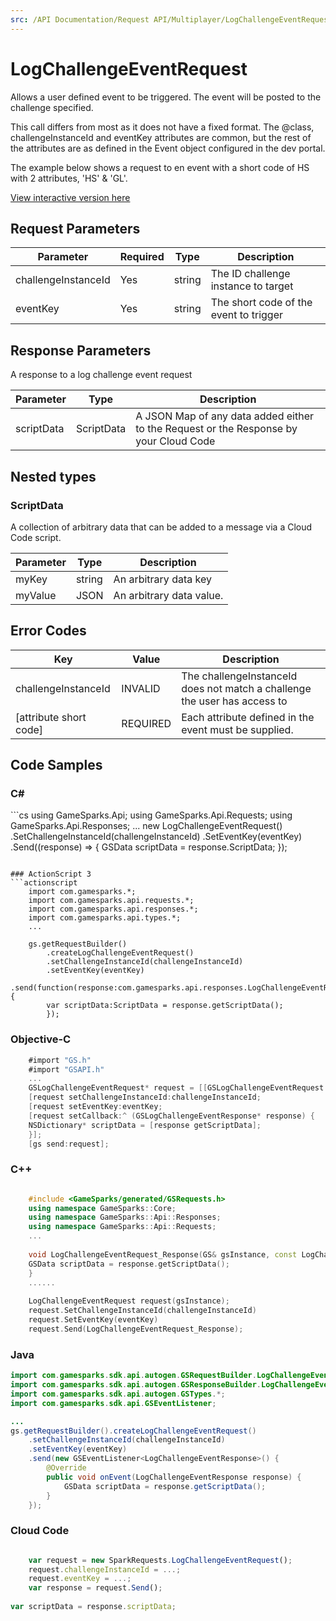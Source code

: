 ```yaml
---
src: /API Documentation/Request API/Multiplayer/LogChallengeEventRequest.md
---
```


# LogChallengeEventRequest


Allows a user defined event to be triggered. The event will be posted to the challenge specified.

This call differs from most as it does not have a fixed format. The @class, challengeInstanceId and eventKey attributes are common, but the rest of the attributes are as defined in the Event object configured in the dev portal.

The example below shows a request to en event with a short code of HS with 2 attributes, 'HS' & 'GL'.


<a href="https://api.gamesparks.net/#logchallengeeventrequest" target="_gsapi">View interactive version here</a>

## Request Parameters

Parameter | Required | Type | Description
--------- | -------- | ---- | -----------
challengeInstanceId | Yes | string | The ID challenge instance to target
eventKey | Yes | string | The short code of the event to trigger

## Response Parameters


A response to a log challenge event request 

Parameter | Type | Description
--------- | ---- | -----------
scriptData | ScriptData | A JSON Map of any data added either to the Request or the Response by your Cloud Code

## Nested types

### ScriptData

A collection of arbitrary data that can be added to a message via a Cloud Code script.

Parameter | Type | Description
--------- | ---- | -----------
myKey | string | An arbitrary data key
myValue | JSON | An arbitrary data value.

## Error Codes

Key | Value | Description
--------- | ----------- | -----------
challengeInstanceId | INVALID | The challengeInstanceId does not match a challenge the user has access to
[attribute short code]	 | REQUIRED | Each attribute defined in the event must be supplied.

## Code Samples

<h3>C#</h3>
```cs
	using GameSparks.Api;
	using GameSparks.Api.Requests;
	using GameSparks.Api.Responses;
	...
	new LogChallengeEventRequest()
		.SetChallengeInstanceId(challengeInstanceId)
		.SetEventKey(eventKey)
		.Send((response) => {
		GSData scriptData = response.ScriptData; 
		});

```

### ActionScript 3
```actionscript
	import com.gamesparks.*;
	import com.gamesparks.api.requests.*;
	import com.gamesparks.api.responses.*;
	import com.gamesparks.api.types.*;
	...
	
	gs.getRequestBuilder()
	    .createLogChallengeEventRequest()
		.setChallengeInstanceId(challengeInstanceId)
		.setEventKey(eventKey)
		.send(function(response:com.gamesparks.api.responses.LogChallengeEventResponse):void {
		var scriptData:ScriptData = response.getScriptData(); 
		});

```

### Objective-C
```objectivec
	#import "GS.h"
	#import "GSAPI.h"
	...
	GSLogChallengeEventRequest* request = [[GSLogChallengeEventRequest alloc] init];
	[request setChallengeInstanceId:challengeInstanceId;
	[request setEventKey:eventKey;
	[request setCallback:^ (GSLogChallengeEventResponse* response) {
	NSDictionary* scriptData = [response getScriptData]; 
	}];
	[gs send:request];

```

### C++
```cpp

	#include <GameSparks/generated/GSRequests.h>
	using namespace GameSparks::Core;
	using namespace GameSparks::Api::Responses;
	using namespace GameSparks::Api::Requests;
	...
	
	void LogChallengeEventRequest_Response(GS& gsInstance, const LogChallengeEventResponse& response) {
	GSData scriptData = response.getScriptData(); 
	}
	......
	
	LogChallengeEventRequest request(gsInstance);
	request.SetChallengeInstanceId(challengeInstanceId)
	request.SetEventKey(eventKey)
	request.Send(LogChallengeEventRequest_Response);
```

### Java
```java
import com.gamesparks.sdk.api.autogen.GSRequestBuilder.LogChallengeEventRequest;
import com.gamesparks.sdk.api.autogen.GSResponseBuilder.LogChallengeEventResponse;
import com.gamesparks.sdk.api.autogen.GSTypes.*;
import com.gamesparks.sdk.api.GSEventListener;

...
gs.getRequestBuilder().createLogChallengeEventRequest()
	.setChallengeInstanceId(challengeInstanceId)
	.setEventKey(eventKey)
	.send(new GSEventListener<LogChallengeEventResponse>() {
		@Override
		public void onEvent(LogChallengeEventResponse response) {
			GSData scriptData = response.getScriptData(); 
		}
	});

```

### Cloud Code
```javascript

	var request = new SparkRequests.LogChallengeEventRequest();
	request.challengeInstanceId = ...;
	request.eventKey = ...;
	var response = request.Send();
	
var scriptData = response.scriptData; 
```


